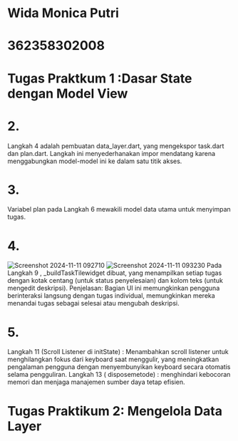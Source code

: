 # Wida Monica Putri
# 362358302008

# Tugas Praktkum 1  :Dasar State dengan Model View
# 2. 
Langkah 4 adalah pembuatan data_layer.dart, yang mengekspor task.dart dan plan.dart. Langkah ini menyederhanakan impor mendatang karena menggabungkan model-model ini ke dalam satu titik akses. 
# 3.
Variabel plan pada Langkah 6 mewakili model data utama untuk menyimpan tugas. 
# 4. 
![Screenshot 2024-11-11 092710](https://github.com/user-attachments/assets/74550e5e-6264-4a5c-a767-814c59e7695d)
![Screenshot 2024-11-11 093230](https://github.com/user-attachments/assets/a31ada8b-e7d2-406a-86bb-fe9e2159feaf)
Pada Langkah 9 , _buildTaskTilewidget dibuat, yang menampilkan setiap tugas dengan kotak centang (untuk status penyelesaian) dan kolom teks (untuk mengedit deskripsi). 
Penjelasan: Bagian UI ini memungkinkan pengguna berinteraksi langsung dengan tugas individual, memungkinkan mereka menandai tugas sebagai selesai atau mengubah deskripsi.
# 5.
Langkah 11 (Scroll Listener di initState) : Menambahkan scroll listener untuk menghilangkan fokus dari keyboard saat menggulir, yang meningkatkan pengalaman pengguna dengan menyembunyikan keyboard secara otomatis selama pengguliran.
Langkah 13 ( disposemetode) : menghindari kebocoran memori dan menjaga manajemen sumber daya tetap efisien.

# Tugas Praktikum 2:  Mengelola Data Layer

